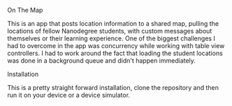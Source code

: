 On The Map

This is an app that posts location information to a shared map, pulling the locations of fellow Nanodegree students, with custom messages about themselves or their learning experience. One of the biggest challenges I had to overcome in the app was concurrency while working with table view controllers. I had to work around the fact that loading the student locations was done in a background queue and didn't happen immediately.

Installation

This is a pretty straight forward installation, clone the repository and then run it on your device or a device simulator.
